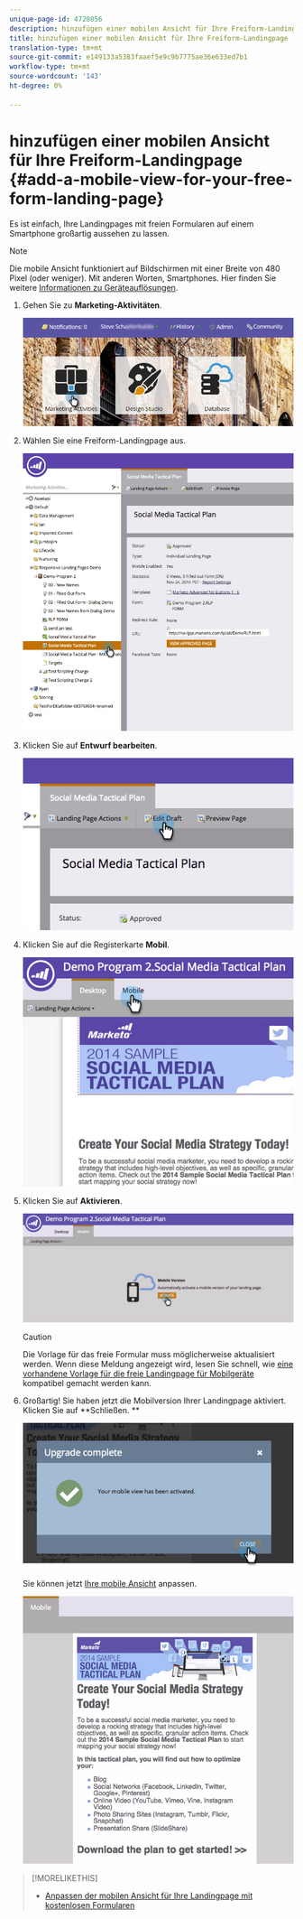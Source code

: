 ```yaml
---
unique-page-id: 4720856
description: hinzufügen einer mobilen Ansicht für Ihre Freiform-Landingpage - Marketing Docs - Produktdokumentation
title: hinzufügen einer mobilen Ansicht für Ihre Freiform-Landingpage
translation-type: tm+mt
source-git-commit: e149133a5383faaef5e9c9b7775ae36e633ed7b1
workflow-type: tm+mt
source-wordcount: '143'
ht-degree: 0%

---
```



# hinzufügen einer mobilen Ansicht für Ihre Freiform-Landingpage {#add-a-mobile-view-for-your-free-form-landing-page}

Es ist einfach, Ihre Landingpages mit freien Formularen auf einem Smartphone großartig aussehen zu lassen.

>[!NOTE]
>
>Die mobile Ansicht funktioniert auf Bildschirmen mit einer Breite von 480 Pixel (oder weniger). Mit anderen Worten, Smartphones. Hier finden Sie weitere [Informationen zu Geräteauflösungen](http://mydevice.io/devices/.).

1. Gehen Sie zu **Marketing-Aktivitäten**.

   ![](assets/login-marketing-activities-3.png)

1. Wählen Sie eine Freiform-Landingpage aus.

   ![](assets/choose-landing-page.jpg)

1. Klicken Sie auf **Entwurf bearbeiten**.

   ![](assets/image2015-1-22-15-3a38-3a12.png)

1. Klicken Sie auf die Registerkarte **Mobil**.

   ![](assets/image2015-1-22-16-3a46-3a10.png)

1. Klicken Sie auf **Aktivieren**.

   ![](assets/image2015-1-22-15-3a48-3a47.png)

   >[!CAUTION]
   >
   >Die Vorlage für das freie Formular muss möglicherweise aktualisiert werden. Wenn diese Meldung angezeigt wird, lesen Sie schnell, wie [eine vorhandene Vorlage für die freie Landingpage für Mobilgeräte ](../../../../product-docs/demand-generation/landing-pages/landing-page-templates/make-an-existing-free-form-landing-page-template-mobile-compatible.md) kompatibel gemacht werden kann.

1. Großartig! Sie haben jetzt die Mobilversion Ihrer Landingpage aktiviert. Klicken Sie auf **Schließen. **

   ![](assets/image2015-1-22-16-3a44-3a37.png)

   Sie können jetzt [Ihre mobile Ansicht](customize-mobile-view-for-your-free-form-landing-page.md) anpassen.

   ![](assets/image2015-1-22-16-3a47-3a16.png)

>[!MORELIKETHIS]
>
>* [Anpassen der mobilen Ansicht für Ihre Landingpage mit kostenlosen Formularen](customize-mobile-view-for-your-free-form-landing-page.md)

>



